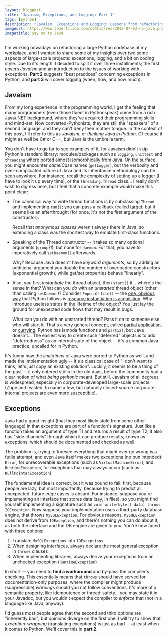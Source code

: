 ```yaml
---
layout: blogpost
title: "Javaism, Exceptions, and Logging: Part 1"
tags: [python]
description: "Javaism, Exceptions and Logging: Lessons from refactoring large codebases. Part 1 of 3"
imageurl: https://www.tomerfiliba.com/static/res/2012-07-03-no-java.png
imagetitle: Say no to Java
---
```


I'm working nowadays on refactoring a large Python codebase at my workplace, and I wanted to share
some of my insights over two some aspects of large-scale projects: exceptions, logging, and
a bit on coding style. Due to it's length, I decided to split it over three installments; the first
covers *Javaism* and an introduction to the issues of working with exceptions. **Part 2** suggests
"best practices" concerning exceptions in Python, and **part 3** will cover logging (when, how,
and how much).

## Javaism ##

From my long experience in the programming world, I get the feeling that many programmers
(even those fluent in Pythonspeak) come from a rich Java/.NET background, where they've acquired
their programming skills and mind-set. Now converted-Pythonists, they are still the "speakers"
of a second language, and they can't deny their mother tongue. In the context of this post, I'll
refer to this as *Javaism*, or *thinking Java in Python*. Of course it might as well be C# or C++,
but Java is the umbrella term.

You don't have to go far to see examples of it, for Javaism didn't skip Python's standard library:
modules/packages such as ``logging``, ``unittest`` and ``threading`` where ported almost
isomorphically from Java. On the surface, you might encounter *camelCase* names (``getLogger``),
but the verbosity and over-complicated nature of Java and its inheritance methodology can be seen
anywhere. For instance, recall the complexity of setting up a logger (I have to look it up every
time), or the ``threading.Thread`` class... I really don't wish to digress here, but I feel that a
concrete example would make this point clear:

* The canonical way to write thread functions is by subclassing ``Thread`` and implementing
  ``run()``; you can pass a callback (called
  [target](http://docs.oracle.com/javase/6/docs/api/java/lang/Thread.html#Thread(java.lang.Runnable)),
  but it seems like an afterthrought (for once, it's not the first argument of the constructor).

  Recall that *anonymous classes* weren't always there in Java, so extending a class was the
  shortest way to emulate first-class functions.

* Speaking of the Thread constructor -- it takes so many optional arguments (``group``?!),
  but none for ``daemon``. For that, you have to imperatively call ``setDaemon()`` afterwards.

  Why? Because Java doesn't have *keyword arguments*, so by adding an additional argument you
  double the number of overloaded constructors (exponential growth), while get/set properties
  behave "linearly".

* Also, you first *instantiate* the thread object, then ``start()`` it... where's the sense in that?
  What can you *do* with an *unstarted* thread object (other than calling ``setDaemon``)?
  Consider ``Popen`` or ``file()`` -- the [one, obvious way](http://www.python.org/dev/peps/pep-0020/)
  that Python follows is [resource instantiation is acquisition](http://en.wikipedia.org/wiki/Resource_Acquisition_Is_Initialization).
  Why introduce useless states in the lifetime of the object? You just lay the ground for
  unexpected code flows that may result in bugs.

  What can you do with an unstrarted thread? Pass it on to someone else, who will start it. That's
  a very general concept, called [partial application](http://docs.python.org/library/functools.html#functools.partial),
  or [currying](http://en.wikipedia.org/wiki/Currying). Python has lambda functions and ``partial``,
  but Java doesn't... The easiest way to create such "deferred" objects is to add "deferredness"
  as an internal state of the object -- it's a common Java practice, uncalled for in Python.

It's funny how the *limitations* of Java were ported to Python as well, and made the implementation
ugly -- it's a classical case of "I don't want to think, let's just copy an existing solution".
Luckily, it seems to be a thing of the past -- it only entered stdlib in the old days, before the
community had a clear notion of what *being pythonic* meant. But still, Javaism of all degrees is
widespread, especially in corporate-developed large-scale projects (Zope and twisted, to name a
few, but naturally closed-source corporate-internal projects are even more susceptible).

## Exceptions ##

Java had a good insight (that they most likely stole from some other language) in that exceptions
are part of a function's signature. Just like a function takes an argument of type T1 and returns a
result of type T2, it also has "side channels" through which it can produce results, known
as exceptions, which should be documented and checked as well.

The problem is, trying to foresee everything that might ever go wrong is a futile attempt, and
even Java itself makes two exceptions (no pun intended): ``Error``, for unrecoverable exceptions
(such as ``VirtualMachineError``), and ``RuntimeException``, for exceptions that may always occur
(such as ``NullPointerException``).

The fundamental idea is correct, but it was bound to fail: first, because people are lazy,
but most importantly, because trying to predict all unexpected, future edge cases is absurd.
For instance, suppose you're implementing an interface that stores data (say, in files), so you
might find yourself implementing a signature such as ``void write(byte[] data) throws IOException``.
Now suppose your implementation uses a third-party database engine, that throws ``MySQLException``.
For obvious reasons, ``MySQLException`` does not derive from ``IOException``, and there's nothing
you can do about it, as both the interface and the DB engine are given to you. You're now faced
with three options:

1. Translate ``MySQLExceptions`` into ``IOExceptions``
2. When designing interfaces, always declare the most general exception in ``throws`` clauses
3. When implementing libraries, always derive your exceptions from an unchecked exception
   (``RuntimeException``)

In short -- you need to **find a workaround** and by-pass the compiler's checking. This
essentially means that ``throws`` should have served for documentation-only purposes, where the
compiler might produce (suppressible) *warnings* should you not follow conventions. It's more of
a semantic property, like idempotence or thread-safety... you may state it in your Javadoc,
but you wouldn't expect the compiler to *enforce* that (not in a language like Java, anyway).

I'd guess most people agree that the second and third options are "inherently bad", but opinions
diverge on the first one. I will try to show that *exception-wrapping* (translating exceptions)
is just as bad -- at least when it comes to Python. We'll cover this in **part 2**.

